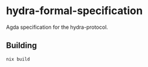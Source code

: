 # hydra-formal-specification

Agda specification for the hydra-protocol.

## Building

```
nix build
```
